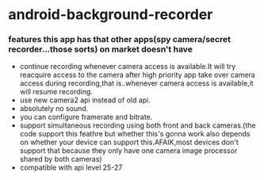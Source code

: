 # android-background-recorder

### features this app has that other apps(spy camera/secret recorder...those sorts) on market doesn't have
- continue recording whenever camera access is available.It will try reacquire access to the camera after high priority app take over camera access during recording,that is..whenever camera access is available,it will resume recording.
- use new camera2 api instead of old api.
- absolutely no sound.
- you can configure framerate and bitrate.
- support simultaneous recording using both front and back cameras.(the code support this feathre but whether this's gonna work also depends on whether your device can support this.AFAIK,most devices don't support that because they only have one camera image processor shared by both cameras)
- compatible with api level 25-27
